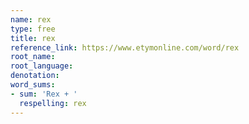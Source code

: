```yaml
---
name: rex
type: free
title: rex
reference_link: https://www.etymonline.com/word/rex
root_name: 
root_language: 
denotation: 
word_sums:
- sum: 'Rex + '
  respelling: rex
---
```


